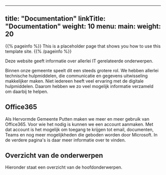 
---
title: "Documentation"
linkTitle: "Documentation"
weight: 10
menu:
  main:
    weight: 20
---

{{% pageinfo %}}
This is a placeholder page that shows you how to use this template site.
{{% /pageinfo %}}

Deze website geeft informatie over allerlei IT gerelateerde onderwerpen.

Binnen onze gemeente speelt dit een steeds grotere rol.
We hebben allerlei technische hulpmiddelen, die communicatie en gegevens uitwisseling makkelijker maken.
Niet iedereen heeft veel ervaring met de digitale hulpmiddelen. Daarom hebben we zo veel mogelijk informatie verzameld
om daarbij te helpen.

## Office365

Als Hervormde Gemeente Putten maken we meer en meer gebruik van Office365. Voor wie het nodig is kunnen we een account
aanmaken. Met dat account is het mogelijk om toegang te krijgen tot email, documenten, Teams en nog meer 
mogelijkheden die geboden worden door Microsoft. In de verdere pagina's is daar meer informatie over te vinden.

## Overzicht van de onderwerpen

Hieronder staat een overzicht van de hoofdonderwerpen. 